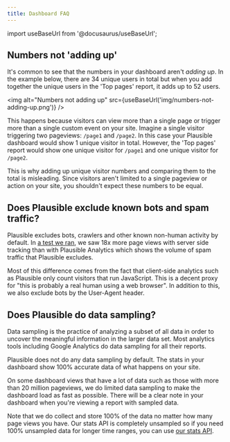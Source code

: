 ```yaml
---
title: Dashboard FAQ
---
```


import useBaseUrl from '@docusaurus/useBaseUrl';

## Numbers not 'adding up'

It's common to see that the numbers in your dashboard aren't _adding up_. In the example below, there are 34 unique users in total but when you add together the unique users in the 'Top pages' report, it adds up to 52 users.

<img alt="Numbers not adding up" src={useBaseUrl('img/numbers-not-adding-up.png')} />

This happens because visitors can view more than a single page or trigger more than a single custom event on your site. Imagine a single visitor triggering two pageviews: `/page1` and `/page2`. In this case your Plausible dashboard would show 1 unique visitor in total. However, the 'Top pages' report would show one unique visitor for `/page1` and one unique visitor for `/page2`.

This is why adding up unique visitor numbers and comparing them to the total is misleading. Since visitors aren't limited to a single pageview or action on your site, you shouldn't expect these numbers to be equal.

## Does Plausible exclude known bots and spam traffic?

Plausible excludes bots, crawlers and other known non-human activity by default. In [a test we ran](https://plausible.io/blog/server-log-analysis), we saw 18x more page views with server side tracking than with Plausible Analytics which shows the volume of spam traffic that Plausible excludes. 

Most of this difference comes from the fact that client-side analytics such as Plausible only count visitors that run JavaScript. This is a decent proxy for "this is probably a real human using a web browser". In addition to this, we also exclude bots by the User-Agent header.

## Does Plausible do data sampling?

Data sampling is the practice of analyzing a subset of all data in order to uncover the meaningful information in the larger data set. Most analytics tools including Google Analytics do data sampling for all their reports.

Plausible does not do any data sampling by default. The stats in your dashboard show 100% accurate data of what happens on your site.

On some dashboard views that have a lot of data such as those with more than 20 million pageviews, we do limited data sampling to make the dashboard load as fast as possible. There will be a clear note in your dashboard when you're viewing a report with sampled data.

Note that we do collect and store 100% of the data no matter how many page views you have. Our stats API is completely unsampled so if you need 100% unsampled data for longer time ranges, you can use [our stats API](stats-api.md).
